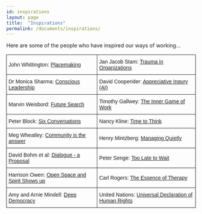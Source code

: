 ```yaml
---
id: inspirations
layout: page
title:  "Inspirations"
permalink: /documents/inspirations/
---
```


Here are some of the people who have inspired our ways of working...

<style type="text/css">
.tg  {border-collapse:collapse;border-spacing:0;}
.tg td{font-family:Arial, sans-serif;font-size:14px;padding:10px 5px;border-style:solid;border-width:1px;overflow:hidden;word-break:normal;}
.tg th{font-family:Arial, sans-serif;font-size:14px;font-weight:normal;padding:10px 5px;border-style:solid;border-width:1px;overflow:hidden;word-break:normal;}
</style>
<table class="tg">
  <tr>
    <td class="tg-031e">John Whittington: <a href="johnwhittington.html">Placemaking</a></td>
    <td class="tg-031e">Jan Jacob Stam: <a href="janjacobtrauma.html">Trauma in Organizations</a></td>
  </tr>
  <tr>
    <td class="tg-031e">Dr Monica Sharma: <a href="monicasharma.pdf">Conscious Leadership</td>
    <td class="tg-031e">David Cooperider: <a href="davidcooperider.pdf">Appreciative Inqury (AI)</a></td>
  </tr><tr>
    <td class="tg-031e">Marvin Weisbord: <a href="Marvin%20Weisbord%20Interview.htm">Future Search</a></td>
    <td class="tg-031e">Timothy Gallwey: <a href="The%20Inner%20Game%20of%20Work,%20Timothy%20Gallwey.htm">The Inner Game of Work</td>
  </tr>
  <tr>
    <td class="tg-031e">Peter Block: <a href="Block%206%20conversations.htm">Six Conversations</a><br></td>
    <td class="tg-031e">Nancy Kline: <a href="NK%20Time%20to%20think.htm">Time to Think</a></td>
  </tr>
  <tr>
    <td class="tg-031e">Meg Wheatley: <a href="margaretwheatley.pdf">Community is the answer</a></td>
    <td class="tg-031e">Henry Mintzberg: <a href="Managing%20Quietly.htm">Managing Quietly</a></td>
  </tr>
  <tr>
    <td class="tg-031e">David Bohm et al: <a href="davidbohm.htm">Dialogue - a Proposal</a></td>
    <td class="tg-031e">Peter Senge: <a href="Peter%20Senge.htm">Too Late to Wait</a></td>
  </tr>
  <tr>
    <td class="tg-031e">Harrison Owen: <a href="Open%20Space%20Spirit.htm">Open Space and Spirit Shows up</a></td>
    <td class="tg-031e">Carl Rogers: <a href="RogersEssence.htm">The Essence of Therapy</a></td>
  </tr>
  <tr>
    <td class="tg-031e">Amy and Arnie Mindell: <a href="mindells%20deep%20democracy.htm">Deep Democracy</a></td>
    <td class="tg-031e">United Nations: <a href="Universal%20Declaration%20of%20Human%20Rights.htm">Universal Declaration of Human Rights</a></td>
  </tr>

</table>
